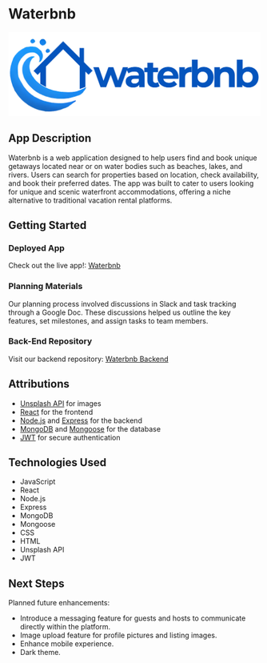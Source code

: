 # Waterbnb
![Waterbnb Logo](./public/images/main-logo.png)

## App Description
Waterbnb is a web application designed to help users find and book unique getaways located near or on water bodies such as beaches, lakes, and rivers. Users can search for properties based on location, check availability, and book their preferred dates. The app was built to cater to users looking for unique and scenic waterfront accommodations, offering a niche alternative to traditional vacation rental platforms.

## Getting Started
### Deployed App
Check out the live app!: [Waterbnb](add_link_here)

### Planning Materials
Our planning process involved discussions in Slack and task tracking through a Google Doc. These discussions helped us outline the key features, set milestones, and assign tasks to team members.

### Back-End Repository
Visit our backend repository: [Waterbnb Backend](https://github.com/jensen-dong/project-3-backend/)

## Attributions
- [Unsplash API](https://unsplash.com/developers) for images
- [React](https://reactjs.org/) for the frontend
- [Node.js](https://nodejs.org/) and [Express](https://expressjs.com/) for the backend
- [MongoDB](https://www.mongodb.com/) and [Mongoose](https://mongoosejs.com/) for the database
- [JWT](https://jwt.io/) for secure authentication

## Technologies Used
- JavaScript
- React
- Node.js
- Express
- MongoDB
- Mongoose
- CSS
- HTML
- Unsplash API
- JWT

## Next Steps
Planned future enhancements:
- Introduce a messaging feature for guests and hosts to communicate directly within the platform.
- Image upload feature for profile pictures and listing images.
- Enhance mobile experience.
- Dark theme.
